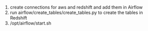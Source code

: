1) create connections for aws and redshift and add them in Airflow
2) run airflow/create_tables/create_tables.py to create the tables in Redshift
3) /opt/airflow/start.sh